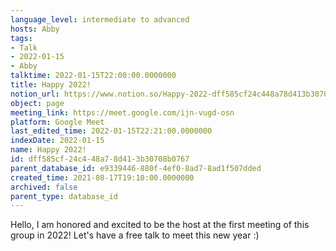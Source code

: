 ```yaml
---
language_level: intermediate to advanced
hosts: Abby
tags:
- Talk
- 2022-01-15
- Abby
talktime: 2022-01-15T22:00:00.0000000
title: Happy 2022!
notion_url: https://www.notion.so/Happy-2022-dff585cf24c448a78d413b30708b0767
object: page
meeting_link: https://meet.google.com/ijn-vugd-osn
platform: Google Meet
last_edited_time: 2022-01-15T22:21:00.0000000
indexDate: 2022-01-15
name: Happy 2022!
id: dff585cf-24c4-48a7-8d41-3b30708b0767
parent_database_id: e9339446-880f-4ef0-8ad7-8ad1f507dded
created_time: 2021-08-17T19:10:00.0000000
archived: false
parent_type: database_id
---
```


Hello, I am honored and excited to be the host at the first meeting of this group in 2022! Let's have a free talk to meet this new year :)





